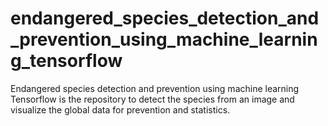 # endangered_species_detection_and_prevention_using_machine_learning_tensorflow
Endangered species detection and prevention using machine learning Tensorflow is the repository to detect the species from an image and visualize the global data for prevention and statistics.
